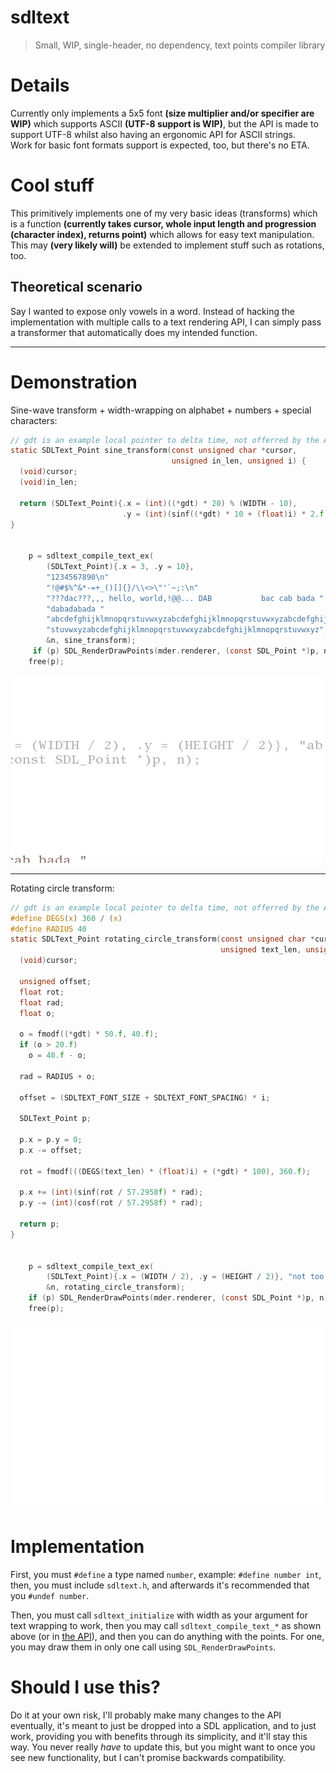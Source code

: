 # sdltext
> Small, WIP, single-header, no dependency, text points compiler library 

# Details
Currently only implements a 5x5 font **(size multiplier and/or specifier are WIP)** which supports ASCII **(UTF-8 support is WIP)**, but the API is made to support UTF-8 whilst also having an ergonomic API for ASCII strings.
<br>
Work for basic font formats support is expected, too, but there's no ETA.

# Cool stuff
This primitively implements one of my very basic ideas (transforms) which is a function **(currently takes cursor, whole input length and progression (character index), returns point)** which allows for easy text manipulation. This may **(very likely will)** be extended to implement stuff such as rotations, too.

## Theoretical scenario
Say I wanted to expose only vowels in a word. Instead of hacking the implementation with multiple calls to a text rendering API, I can simply pass a transformer that automatically does my intended function.

<hr>

# Demonstration

Sine-wave transform + width-wrapping on alphabet + numbers + special characters:
```c
// gdt is an example local pointer to delta time, not offerred by the API
static SDLText_Point sine_transform(const unsigned char *cursor,
                                    unsigned in_len, unsigned i) {
  (void)cursor;
  (void)in_len;

  return (SDLText_Point){.x = (int)((*gdt) * 20) % (WIDTH - 10),
                         .y = (int)(sinf((*gdt) * 10 + (float)i) * 2.f)};
}


    p = sdltext_compile_text_ex(
        (SDLText_Point){.x = 3, .y = 10},
        "1234567890\n"
        "!@#$%^&*-=+_()[]{}/\\<>\"'`~;:\n"
        "???dac???,,, hello, world,!@@... DAB			bac cab bada "
        "dabadabada "
        "abcdefghijklmnopqrstuvwxyzabcdefghijklmnopqrstuvwxyzabcdefghijklmnopqr"
        "stuvwxyzabcdefghijklmnopqrstuvwxyzabcdefghijklmnopqrstuvwxyz",
        &n, sine_transform);
     if (p) SDL_RenderDrawPoints(mder.renderer, (const SDL_Point *)p, n);
    free(p);

``` 

![](static/sine.gif)


<hr>

Rotating circle transform:
```c
// gdt is an example local pointer to delta time, not offerred by the API
#define DEGS(x) 360 / (x)
#define RADIUS 40
static SDLText_Point rotating_circle_transform(const unsigned char *cursor,
                                               unsigned text_len, unsigned i) {
  (void)cursor;

  unsigned offset;
  float rot;
  float rad;
  float o;

  o = fmodf((*gdt) * 50.f, 40.f);
  if (o > 20.f)
    o = 40.f - o;

  rad = RADIUS + o;

  offset = (SDLTEXT_FONT_SIZE + SDLTEXT_FONT_SPACING) * i;

  SDLText_Point p;

  p.x = p.y = 0;
  p.x -= offset;

  rot = fmodf(((DEGS(text_len) * (float)i) + (*gdt) * 100), 360.f);

  p.x += (int)(sinf(rot / 57.2958f) * rad);
  p.y -= (int)(cosf(rot / 57.2958f) * rad);

  return p;
}


    p = sdltext_compile_text_ex(
        (SDLText_Point){.x = (WIDTH / 2), .y = (HEIGHT / 2)}, "not too fond of israel",
        &n, rotating_circle_transform);
    if (p) SDL_RenderDrawPoints(mder.renderer, (const SDL_Point *)p, n);
    free(p);

```

![](static/circle.gif)

# Implementation
First, you must `#define` a type named `number`, example: `#define number int`, then, you must include `sdltext.h`, and afterwards it's recommended that you `#undef number`.

Then, you must call `sdltext_initialize` with width as your argument for text wrapping to work, then you may call `sdltext_compile_text_*` as shown above (or in [the API](sdltext.h)), and then you can do anything with the points. For one, you may draw them in only one call using `SDL_RenderDrawPoints`.

# Should I use this?
Do it at your own risk, I'll probably make many changes to the API eventually, it's meant to just be dropped into a SDL application, and to just work, providing you with benefits through its simplicity, and it'll stay this way. You never really *have* to update this, but you might want to once you see new functionality, but I can't promise backwards compatibility.
